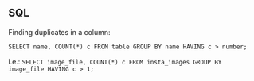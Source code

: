## SQL

Finding duplicates in a column:

`SELECT name, COUNT(*) c FROM table GROUP BY name HAVING c > number;`

i.e.: `SELECT image_file, COUNT(*) c FROM insta_images GROUP BY image_file HAVING c > 1;`

